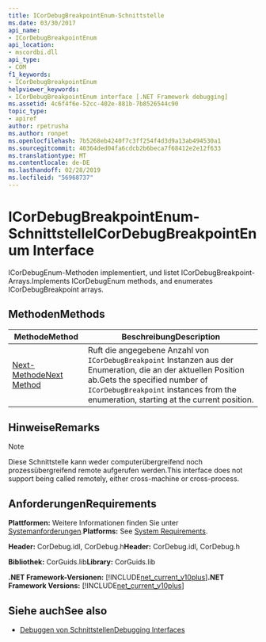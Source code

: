 ```yaml
---
title: ICorDebugBreakpointEnum-Schnittstelle
ms.date: 03/30/2017
api_name:
- ICorDebugBreakpointEnum
api_location:
- mscordbi.dll
api_type:
- COM
f1_keywords:
- ICorDebugBreakpointEnum
helpviewer_keywords:
- ICorDebugBreakpointEnum interface [.NET Framework debugging]
ms.assetid: 4c6f4f6e-52cc-402e-881b-7b8526544c90
topic_type:
- apiref
author: rpetrusha
ms.author: ronpet
ms.openlocfilehash: 7b5268eb4240f7c3ff254f4d3d9a13ab494530a1
ms.sourcegitcommit: 40364ded04fa6cdcb2b6beca7f68412e2e12f633
ms.translationtype: MT
ms.contentlocale: de-DE
ms.lasthandoff: 02/28/2019
ms.locfileid: "56968737"
---
```

# <a name="icordebugbreakpointenum-interface"></a><span data-ttu-id="9376e-102">ICorDebugBreakpointEnum-Schnittstelle</span><span class="sxs-lookup"><span data-stu-id="9376e-102">ICorDebugBreakpointEnum Interface</span></span>

<span data-ttu-id="9376e-103">ICorDebugEnum-Methoden implementiert, und listet ICorDebugBreakpoint-Arrays.</span><span class="sxs-lookup"><span data-stu-id="9376e-103">Implements ICorDebugEnum methods, and enumerates ICorDebugBreakpoint arrays.</span></span>  
  
## <a name="methods"></a><span data-ttu-id="9376e-104">Methoden</span><span class="sxs-lookup"><span data-stu-id="9376e-104">Methods</span></span>  
  
|<span data-ttu-id="9376e-105">Methode</span><span class="sxs-lookup"><span data-stu-id="9376e-105">Method</span></span>|<span data-ttu-id="9376e-106">Beschreibung</span><span class="sxs-lookup"><span data-stu-id="9376e-106">Description</span></span>|  
|------------|-----------------|  
|[<span data-ttu-id="9376e-107">Next-Methode</span><span class="sxs-lookup"><span data-stu-id="9376e-107">Next Method</span></span>](../../../../docs/framework/unmanaged-api/debugging/icordebugbreakpointenum-next-method.md)|<span data-ttu-id="9376e-108">Ruft die angegebene Anzahl von `ICorDebugBreakpoint` Instanzen aus der Enumeration, die an der aktuellen Position ab.</span><span class="sxs-lookup"><span data-stu-id="9376e-108">Gets the specified number of `ICorDebugBreakpoint` instances from the enumeration, starting at the current position.</span></span>|  
  
## <a name="remarks"></a><span data-ttu-id="9376e-109">Hinweise</span><span class="sxs-lookup"><span data-stu-id="9376e-109">Remarks</span></span>  
  
> [!NOTE]
>  <span data-ttu-id="9376e-110">Diese Schnittstelle kann weder computerübergreifend noch prozessübergreifend remote aufgerufen werden.</span><span class="sxs-lookup"><span data-stu-id="9376e-110">This interface does not support being called remotely, either cross-machine or cross-process.</span></span>  
  
## <a name="requirements"></a><span data-ttu-id="9376e-111">Anforderungen</span><span class="sxs-lookup"><span data-stu-id="9376e-111">Requirements</span></span>  
 <span data-ttu-id="9376e-112">**Plattformen:** Weitere Informationen finden Sie unter [Systemanforderungen](../../../../docs/framework/get-started/system-requirements.md).</span><span class="sxs-lookup"><span data-stu-id="9376e-112">**Platforms:** See [System Requirements](../../../../docs/framework/get-started/system-requirements.md).</span></span>  
  
 <span data-ttu-id="9376e-113">**Header:** CorDebug.idl, CorDebug.h</span><span class="sxs-lookup"><span data-stu-id="9376e-113">**Header:** CorDebug.idl, CorDebug.h</span></span>  
  
 <span data-ttu-id="9376e-114">**Bibliothek:** CorGuids.lib</span><span class="sxs-lookup"><span data-stu-id="9376e-114">**Library:** CorGuids.lib</span></span>  
  
 <span data-ttu-id="9376e-115">**.NET Framework-Versionen:** [!INCLUDE[net_current_v10plus](../../../../includes/net-current-v10plus-md.md)]</span><span class="sxs-lookup"><span data-stu-id="9376e-115">**.NET Framework Versions:** [!INCLUDE[net_current_v10plus](../../../../includes/net-current-v10plus-md.md)]</span></span>  
  
## <a name="see-also"></a><span data-ttu-id="9376e-116">Siehe auch</span><span class="sxs-lookup"><span data-stu-id="9376e-116">See also</span></span>
- [<span data-ttu-id="9376e-117">Debuggen von Schnittstellen</span><span class="sxs-lookup"><span data-stu-id="9376e-117">Debugging Interfaces</span></span>](../../../../docs/framework/unmanaged-api/debugging/debugging-interfaces.md)
